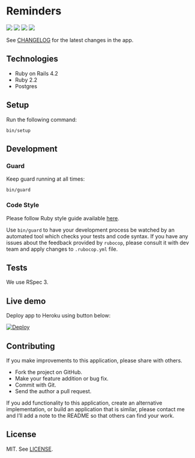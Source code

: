 # Reminders

[![](https://img.shields.io/circleci/project/netguru/reminders.svg?style=flat-square)](https://circleci.com/gh/netguru/reminders)
[![](http://img.shields.io/codeclimate/github/netguru/reminders.svg?style=flat-square)](https://codeclimate.com/github/netguru/reminders)
[![](http://img.shields.io/codeclimate/coverage/github/netguru/reminders.svg?style=flat-square)](https://codeclimate.com/github/netguru/reminders)
[![](http://img.shields.io/gemnasium/netguru/reminders.svg?style=flat-square)](https://gemnasium.com/netguru/reminders)

See [CHANGELOG](https://github.com/netguru/reminders/blob/master/CHANGELOG.md) for the latest changes in the app.

## Technologies

* Ruby on Rails 4.2
* Ruby 2.2
* Postgres

## Setup

Run the following command:

```
bin/setup
```

## Development

### Guard

Keep guard running at all times:

```
bin/guard
```

### Code Style

Please follow Ruby style guide available [here](https://github.com/bbatsov/ruby-style-guide).

Use `bin/guard` to have your development process be watched by an automated tool
which checks your tests and code syntax. If you have any issues about the
feedback provided by `rubocop`, please consult it with dev team and apply
changes to `.rubocop.yml` file.

## Tests

We use RSpec 3.

## Live demo

Deploy app to Heroku using button below:

[![Deploy](https://www.herokucdn.com/deploy/button.png)](https://heroku.com/deploy)

## Contributing

If you make improvements to this application, please share with others.

* Fork the project on GitHub.
* Make your feature addition or bug fix.
* Commit with Git.
* Send the author a pull request.

If you add functionality to this application, create an alternative
implementation, or build an application that is similar, please contact
me and I’ll add a note to the README so that others can find your work.

## License

MIT. See [LICENSE](https://github.com/netguru/reminders/blob/master/LICENSE).
